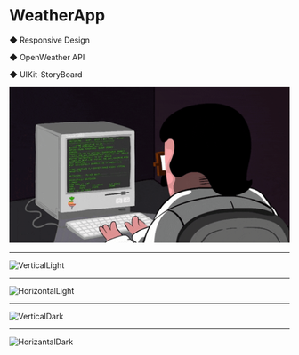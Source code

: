 # WeatherApp

◆ Responsive Design

◆ OpenWeather API

◆ UIKit-StoryBoard

<img src="https://github.com/alianilKaradag/alianilKaradag/blob/main/giphy-2.gif" width="1024">

--------------------------------------------------------------------------------------

![VerticalLight](../master/WeatherApp/ScreenShots/VerticalLight.png)

--------------------------------------------------------------------------------------

![HorizontalLight](../master/WeatherApp/ScreenShots/HorizontalLight.png)

--------------------------------------------------------------------------------------

![VerticalDark](../master/WeatherApp/ScreenShots/VerticalDark.png)

--------------------------------------------------------------------------------------

![HorizantalDark](../master/WeatherApp/ScreenShots/HorizontalDark.png)


